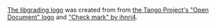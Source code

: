 [The libgrading logo](logo.svg)
was created from from
[the Tango Project's "Open Document" logo](https://openclipart.org/detail/32215/tango-document-open-by-warszawianka)
and
["Check mark" by jhnri4](https://openclipart.org/detail/84289/check-mark-by-jhnri4).

